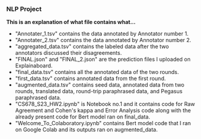 ### NLP Project

**This is an explanation of what file contains what...**
* "Annotater_1.tsv" contains the data annotated by Annotator number 1.
* "Annotater_2.tsv" contains the data annotated by Annotator number 2.
* "aggregated_data.tsv" contains the labeled data after the two annotators discussed their disagreements.
* "FINAL.json" and "FINAL_2.json" are the prediction files I uploaded on Explainaboard.
* "final_data.tsv" contains all the annotated data of the two rounds.
* "first_data.tsv" contains annotated data from the first round.
* "augmented_data.tsv" contains seed data, annotated data from two rounds, translated data, round-trip paraphrased data, and Pegasus paraphrased data.
* "CS678_S23_HW2.ipynb" is Notebook no.1 and it contains code for Raw Agreement and Cohen's kappa and Error Analysis code along with the already present code for Bert model ran on final_data.
* "Welcome_To_Colaboratory.ipynb" contains Bert model code that I ran on Google Colab and its outputs ran on augmented_data.

